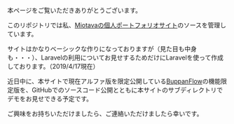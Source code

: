 本ページをご覧いただきありがとうございます。

このリポジトリでは私、[Miotavaの個人ポートフォリオサイト](http://portfolio.miotava.com/)のソースを管理しています。

サイトはかなりベーシックな作りになっておりますが（見た目も中身も・・・）、Laravelの利用についてお見せするためだけにLaravelを使って作成しております。（2019/4/17現在）

近日中に、本サイトで現在アルファ版を限定公開している[BuppanFlow](http://portfolio.miotava.com/)の機能限定版を、GitHubでのソースコード公開とともに本サイトのサブディレクトリでデモをお見せできる予定です。

ご興味をお持ちいただけましたら、ご連絡いただけましたら幸いです。
